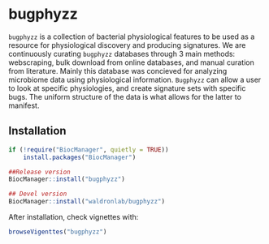 # bugphyzz

`bugphyzz` is a collection of bacterial physiological features to be used as a
resource for physiological discovery and producing signatures.
We are continuously curating `bugphyzz` databases through 3 main methods:
webscraping, bulk download from online databases, and manual curation from
literature. Mainly this database was concieved for analyzing microbiome data
using physiological information. `Bugphyzz` can allow a user to look at
specific physiologies, and create signature sets with specific bugs. The
uniform structure of the data is what allows for the latter to manifest.

## Installation

```r
if (!require("BiocManager", quietly = TRUE))
    install.packages("BiocManager")

##Release version
BiocManager::install("bugphyzz")

## Devel version
BiocManager::install("waldronlab/bugphyzz")
```

After installation, check vignettes with:

```r
browseVigenttes("bugphyzz")
```
